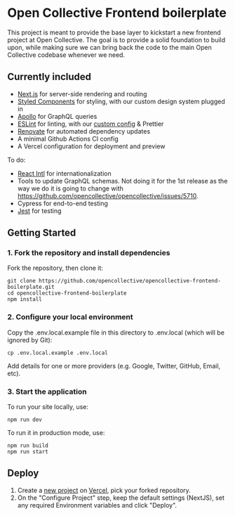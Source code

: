 # Open Collective Frontend boilerplate

This project is meant to provide the base layer to kickstart a new frontend project at Open Collective. The goal is to provide a solid foundation to build upon, while making sure we can bring back the code to the main Open Collective codebase whenever we need.

## Currently included

- [Next.js](https://nextjs.org/) for server-side rendering and routing
- [Styled Components](https://www.styled-components.com/) for styling, with our custom design system plugged in
- [Apollo](https://www.apollographql.com/) for GraphQL queries
- [ESLint](https://eslint.org/) for linting, with our [custom config](https://github.com/opencollective/eslint-config-opencollective) & Prettier
- [Renovate](https://renovatebot.com/) for automated dependency updates
- A minimal Github Actions CI config
- A Vercel configuration for deployment and preview

To do:

- [React Intl](https://formatjs.io/docs/react-intl/) for internationalization
- Tools to update GraphQL schemas. Not doing it for the 1st release as the way we do it is going to change with https://github.com/opencollective/opencollective/issues/5710.
- Cypress for end-to-end testing
- [Jest](https://jestjs.io/) for testing

## Getting Started

### 1. Fork the repository and install dependencies

Fork the repository, then clone it:

```
git clone https://github.com/opencollective/opencollective-frontend-boilerplate.git
cd opencollective-frontend-boilerplate
npm install
```

### 2. Configure your local environment

Copy the .env.local.example file in this directory to .env.local (which will be ignored by Git):

```
cp .env.local.example .env.local
```

Add details for one or more providers (e.g. Google, Twitter, GitHub, Email, etc).

### 3. Start the application

To run your site locally, use:

```
npm run dev
```

To run it in production mode, use:

```
npm run build
npm run start
```

## Deploy

1. Create a [new project](https://vercel.com/docs/concepts/projects/overview#creating-a-project) on [Vercel](https://vercel.com/new/opencollective), pick your forked repository.
2. On the "Configure Project" step, keep the default settings (NextJS), set any required Environment variables and click "Deploy".

